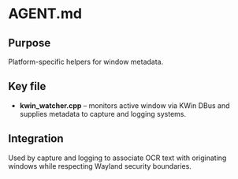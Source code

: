 # AGENT.md

## Purpose
Platform-specific helpers for window metadata.

## Key file
- **kwin_watcher.cpp** – monitors active window via KWin DBus and supplies metadata to capture and logging systems.

## Integration
Used by capture and logging to associate OCR text with originating windows while respecting Wayland security boundaries.

